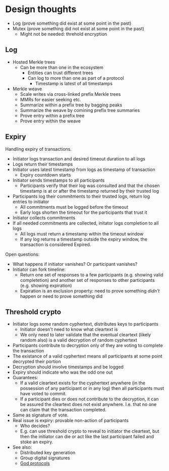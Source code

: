 # Design thoughts

 * Log (prove something did exist at some point in the past)
 * Mutex (prove something did not exist at some point in the past)
   * Might not be needed: threhold encryption

## Log

* Hosted Merkle trees
    * Can be more than one in the ecosystem
        * Entities can trust different trees
        * Can log to more than one as part of a protocol
            * Timestamp is latest of all timestamps
* Merkle weave
    * Scale writes via cross-linked prefix Merkle trees
    * MMRs for easier seeking etc.
    * Summarize within a prefix tree by bagging peaks
    * Summarize the weave by comining prefix tree summaries
    * Prove entry within a prefix tree
    * Prove entry within the weave

## Expiry

Handling expiry of transactions.

* Initiator logs transaction and desired timeout duration to all logs
* Logs return their timestamps
* Initiator uses latest timestamp from logs as timestamp of transaction
    * Expiry countdown starts
* Initiator sends timestamps to all participants
    * Participants verify that their log was consulted and that the chosen timestamp is at or after the timestamp returned by their trusted log
* Participants log their commitments to their trusted logs, return log entries to initiator
    * All commitments must be logged before the timeout
    * Early logs shorten the timeout for the participants that trust it
* Initiator collects commitments
* If all needed commitments are collected, initator logs completion to all logs
    * All logs must return a timestamp within the timeout window
    * If any log returns a timestamp outside the expiry window, the transaction is considered Expired.

Open questions:

* What happens if initiator vanishes? Or participant vanishes?
* Initiator can fork timeline:
    * Return one set of responses to a few participants (e.g. showing valid completetion) and another set of responses to other participants (e.g. showing expiration)
    * Expiration is an exclusion property: need to prove something _didn't_ happen or need to prove something did

## Threshold crypto

* Initiator logs some random cyphertext, distributes keys to participants
    * Initiator doesn't need to know what cleartext is
    * We only need to later validate that the eventual cleartext (likely random also) is a valid decryption of random cyphertext
* Participants contribute to decryption only of they are voting to complete the transaction
* The existance of a valid cyphertext means all participants at some point decrypted their portion
* Decryption should involve timestamps and be logged
* Expiry should indicate who was the odd one out
* Guarantees:
    * If a valid cleartext exists for the cyphertext anywhere (in the possession of any participant or in any log) then all participants must have voted to commit.
    * If a participant dies or does not contribute to the decryption, it can be assured the cleartext does not exist anywhere. I.e. that no one can claim that the transaction completed.
* Same as signature of vote.
* Real issue is expiry: provable non-action of participants
    * Who decides?
    * E.g. can use threshold crypto to reveal to initiator the cleartext, but then the initiator can die or act like the last participant failed and stoke an expiry.
* See also:
    * Distributed key generation
    * Group digital signatures
    * [God protocols](https://web.archive.org/web/20070927012453/http://www.theiia.org/ITAudit/index.cfm?act=itaudit.archive&fid=216)
